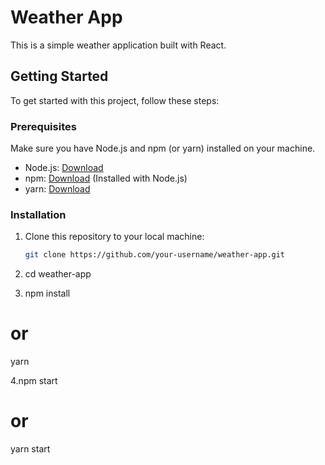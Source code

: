 # Weather App

This is a simple weather application built with React.

## Getting Started

To get started with this project, follow these steps:

### Prerequisites

Make sure you have Node.js and npm (or yarn) installed on your machine.

- Node.js: [Download](https://nodejs.org/)
- npm: [Download](https://www.npmjs.com/get-npm) (Installed with Node.js)
- yarn: [Download](https://classic.yarnpkg.com/en/docs/install/)

### Installation

1. Clone this repository to your local machine:

   ```bash
   git clone https://github.com/your-username/weather-app.git


2. cd weather-app

3. npm install
# or
yarn


4.npm start
# or
yarn start

